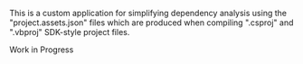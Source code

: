 This is a custom application for simplifying dependency analysis using the "project.assets.json" files which are produced when compiling ".csproj" and ".vbproj" SDK-style project files.

Work in Progress
